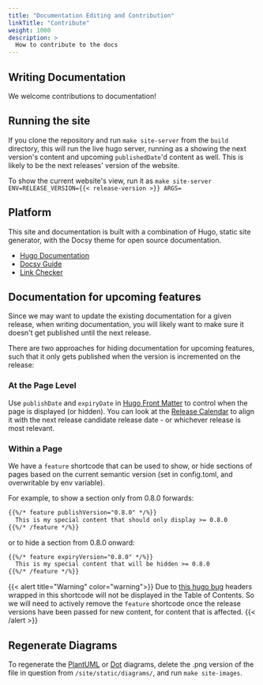 ```yaml
---
title: "Documentation Editing and Contribution"
linkTitle: "Contribute"
weight: 1000
description: >
  How to contribute to the docs
---
```


## Writing Documentation

We welcome contributions to documentation! 

## Running the site

If you clone the repository and run `make site-server` from the `build` directory, this will run the live hugo server, 
running as a showing the next version's content and upcoming `publishedDate`'d content as well. This is likely to be
the next releases' version of the website.

To show the current website's view, run it as `make site-server ENV=RELEASE_VERSION={{< release-version >}} ARGS=`

## Platform

This site and documentation is built with a combination of Hugo, static site generator,
with the Docsy theme for open source documentation.

- [Hugo Documentation](https://gohugo.io/documentation/)
- [Docsy Guide](https://github.com/google/docsy)
- [Link Checker](https://github.com/wjdp/htmltest)

## Documentation for upcoming features

Since we may want to update the existing documentation for a given release, when writing documentation,
you will likely want to make sure it doesn't get published until the next release.

There are two approaches for hiding documentation for upcoming features, such that it only gets published when the
version is incremented on the release:

### At the Page Level

Use `publishDate` and `expiryDate` in [Hugo Front Matter](https://gohugo.io/content-management/front-matter/) to control
when the page is displayed (or hidden). You can look at the [Release Calendar](https://github.com/googleforgames/agones/blob/master/docs/governance/release_process.md#release-calendar)
to align it with the next release
candidate release date - or whichever release is most relevant.  

### Within a Page

We have a `feature` shortcode that can be used to show, or hide sections of pages based on the current semantic version
(set in config.toml, and overwritable by env variable).

For example, to show a section only from 0.8.0 forwards: 

```markdown
{{%/* feature publishVersion="0.8.0" */%}}
  This is my special content that should only display >= 0.8.0
{{%/* /feature */%}}
```

or to hide a section from 0.8.0 onward:

```markdown
{{%/* feature expiryVersion="0.8.0" */%}}
  This is my special content that will be hidden >= 0.8.0
{{%/* /feature */%}}
```


{{< alert title="Warning" color="warning">}}
 Due to [this hugo bug](https://github.com/gohugoio/hugo/issues/4695) headers wrapped in this shortcode will
  not be displayed in the Table of Contents. So we will need to actively remove the `feature` shortcode once
  the release versions have been passed for new content, for content that is affected.
{{< /alert >}}

## Regenerate Diagrams

To regenerate the [PlantUML](http://plantuml.com/) or [Dot](https://www.graphviz.org/doc/info/lang.html) diagrams,
delete the .png version of the file in question from `/site/static/diagrams/`, and run `make site-images`.
